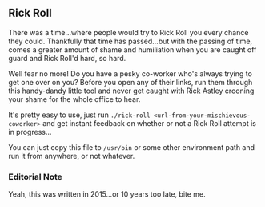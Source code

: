 ## Rick Roll

There was a time...where people would try to Rick Roll you every chance they could.
Thankfully that time has passed...but with the passing of time, comes a greater amount of
shame and humiliation when you are caught off guard and Rick Roll'd hard, so hard.

Well fear no more! Do you have a pesky co-worker who's always trying to get one over on you?
Before you open any of their links, run them through this handy-dandy little tool and never
get caught with Rick Astley crooning your shame for the whole office to hear.

It's pretty easy to use, just run `./rick-roll <url-from-your-mischievous-coworker>` and get
instant feedback on whether or not a Rick Roll attempt is in progress...

You can just copy this file to `/usr/bin` or some other environment path and run it from anywhere,
or not whatever.

### Editorial Note

Yeah, this was written in 2015...or 10 years too late, bite me. 

